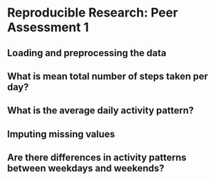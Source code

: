 # Reproducible Research: Peer Assessment 1


## Loading and preprocessing the data




## What is mean total number of steps taken per day?



## What is the average daily activity pattern?



## Imputing missing values



## Are there differences in activity patterns between weekdays and weekends?
